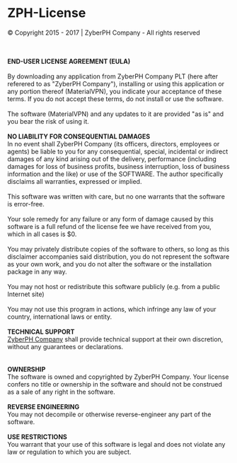 # ZPH-License

&copy; Copyright 2015 - 2017 | ZyberPH Company - All rights reserved

<br><br><b>END-USER LICENSE AGREEMENT (EULA)</b><br><br>
By downloading any application from ZyberPH Company PLT (here after referered to as "ZyberPH Company"), 
installing or using this application or any portion thereof (MaterialVPN), you indicate your acceptance of these terms.
If you do not accept these terms, do not install or use the software.<br><br>The software (MaterialVPN) and any updates to it are provided "as is" and you bear the risk of using it.
<br><br><b>NO LIABILITY FOR CONSEQUENTIAL DAMAGES</b><br>
In no event shall ZyberPH Company (its officers, directors, employees or agents) be liable to you for any consequential, special, incidental or indirect damages of any kind arising out of the delivery, performance (including damages for loss of business profits, business interruption, loss of business information and the like) or use of the SOFTWARE.
The author specifically disclaims all warranties, expressed or implied.
<br><br>This software was written with care, but no one warrants that the software is error-free. 
<br><br>Your sole remedy for any failure or any form of damage caused by this software is a full refund of the license fee we have received from you, which in all cases is $0.
<br><br>You may privately distribute copies of the software to others, so long as this disclaimer accompanies said distribution, you do not represent the software as your own work, and you do not alter the software or the installation package in any way. 
<br><br>You may not host or redistribute this software publicly (e.g. from a public Internet site)
<br><br>You may not use this program in actions, which infringe any law of your country, international laws or entity.
<br><br><b>TECHNICAL SUPPORT</b> 
<br><u>ZyberPH Company</u> shall provide technical support at their own discretion, without any guarantees or declarations.  
<br><br><b>OWNERSHIP</b> 
<br>The software is owned and copyrighted by ZyberPH Company. Your license confers no title or ownership in the software and should not be construed as a sale of any right in the software.
<br><br><b>REVERSE ENGINEERING</b> 
<br>You may not decompile or otherwise reverse-engineer any part of the software.
<br><br><b>USE RESTRICTIONS</b> 
<br>You warrant that your use of this software is legal and does not violate any law or regulation to which you are subject.
